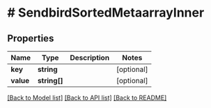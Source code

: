 # # SendbirdSortedMetaarrayInner

## Properties

Name | Type | Description | Notes
------------ | ------------- | ------------- | -------------
**key** | **string** |  | [optional]
**value** | **string[]** |  | [optional]

[[Back to Model list]](../../README.md#models) [[Back to API list]](../../README.md#endpoints) [[Back to README]](../../README.md)

